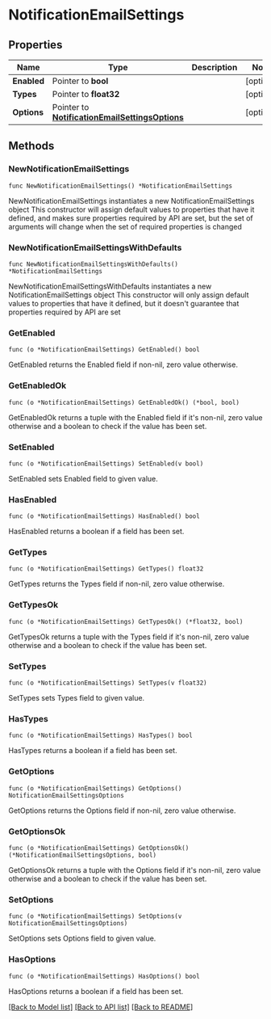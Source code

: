 # NotificationEmailSettings

## Properties

Name | Type | Description | Notes
------------ | ------------- | ------------- | -------------
**Enabled** | Pointer to **bool** |  | [optional] 
**Types** | Pointer to **float32** |  | [optional] 
**Options** | Pointer to [**NotificationEmailSettingsOptions**](NotificationEmailSettingsOptions.md) |  | [optional] 

## Methods

### NewNotificationEmailSettings

`func NewNotificationEmailSettings() *NotificationEmailSettings`

NewNotificationEmailSettings instantiates a new NotificationEmailSettings object
This constructor will assign default values to properties that have it defined,
and makes sure properties required by API are set, but the set of arguments
will change when the set of required properties is changed

### NewNotificationEmailSettingsWithDefaults

`func NewNotificationEmailSettingsWithDefaults() *NotificationEmailSettings`

NewNotificationEmailSettingsWithDefaults instantiates a new NotificationEmailSettings object
This constructor will only assign default values to properties that have it defined,
but it doesn't guarantee that properties required by API are set

### GetEnabled

`func (o *NotificationEmailSettings) GetEnabled() bool`

GetEnabled returns the Enabled field if non-nil, zero value otherwise.

### GetEnabledOk

`func (o *NotificationEmailSettings) GetEnabledOk() (*bool, bool)`

GetEnabledOk returns a tuple with the Enabled field if it's non-nil, zero value otherwise
and a boolean to check if the value has been set.

### SetEnabled

`func (o *NotificationEmailSettings) SetEnabled(v bool)`

SetEnabled sets Enabled field to given value.

### HasEnabled

`func (o *NotificationEmailSettings) HasEnabled() bool`

HasEnabled returns a boolean if a field has been set.

### GetTypes

`func (o *NotificationEmailSettings) GetTypes() float32`

GetTypes returns the Types field if non-nil, zero value otherwise.

### GetTypesOk

`func (o *NotificationEmailSettings) GetTypesOk() (*float32, bool)`

GetTypesOk returns a tuple with the Types field if it's non-nil, zero value otherwise
and a boolean to check if the value has been set.

### SetTypes

`func (o *NotificationEmailSettings) SetTypes(v float32)`

SetTypes sets Types field to given value.

### HasTypes

`func (o *NotificationEmailSettings) HasTypes() bool`

HasTypes returns a boolean if a field has been set.

### GetOptions

`func (o *NotificationEmailSettings) GetOptions() NotificationEmailSettingsOptions`

GetOptions returns the Options field if non-nil, zero value otherwise.

### GetOptionsOk

`func (o *NotificationEmailSettings) GetOptionsOk() (*NotificationEmailSettingsOptions, bool)`

GetOptionsOk returns a tuple with the Options field if it's non-nil, zero value otherwise
and a boolean to check if the value has been set.

### SetOptions

`func (o *NotificationEmailSettings) SetOptions(v NotificationEmailSettingsOptions)`

SetOptions sets Options field to given value.

### HasOptions

`func (o *NotificationEmailSettings) HasOptions() bool`

HasOptions returns a boolean if a field has been set.


[[Back to Model list]](../README.md#documentation-for-models) [[Back to API list]](../README.md#documentation-for-api-endpoints) [[Back to README]](../README.md)


